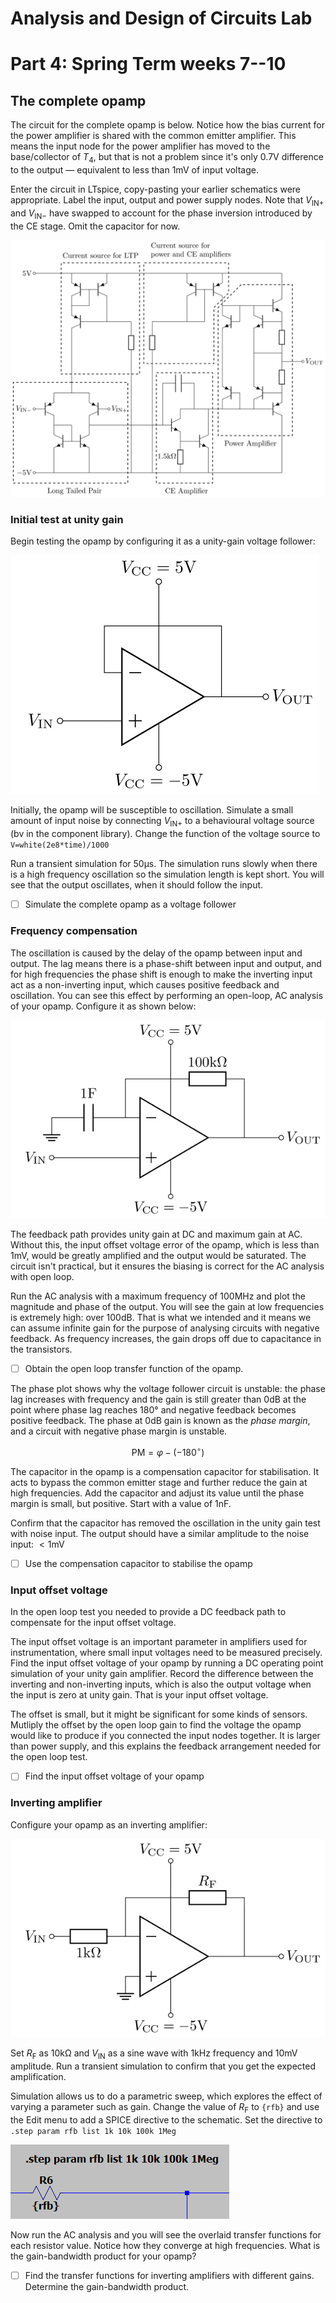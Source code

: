 # Analysis and Design of Circuits Lab
# Part 4: Spring Term weeks 7--10

## The complete opamp
    
The circuit for the complete opamp is below.
Notice how the bias current for the power amplifier is shared with the common emitter amplifier.
This means the input node for the power amplifier has moved to the base/collector of $T_4$, but that is not a problem since it's only 0.7V difference to the output — equivalent to less than 1mV of input voltage. 
        
Enter the circuit in LTspice, copy-pasting your earlier schematics were appropriate.
Label the input, output and power supply nodes.
Note that $V_{\text{IN}+}$ and $V_{\text{IN}-}$ have swapped to account for the phase inversion introduced by the CE stage.
Omit the capacitor for now.
    
![Transistor diagram of the opamp](graphics/opampComplete2.png)
    
### Initial test at unity gain

Begin testing the opamp by configuring it as a unity-gain voltage follower:

![Opamp configured as a unity-gain voltage follower](graphics/voltageFollower.png)
            
Initially, the opamp will be susceptible to oscillation.
Simulate a small amount of input noise by connecting $V_{\text{IN}+}$ to a behavioural voltage source (bv in the component library).
Change the function of the voltage source to `V=white(2e8*time)/1000`
                
Run a transient simulation for 50μs.
The simulation runs slowly when there is a high frequency oscillation so the simulation length is kept short.
You will see that the output oscillates, when it should follow the input.
            
-[ ] Simulate the complete opamp as a voltage follower
            
### Frequency compensation

The oscillation is caused by the delay of the opamp between input and output.
The lag means there is a phase-shift between input and output, and for high frequencies the phase shift is enough to make the inverting input act as a non-inverting input, which causes positive feedback and oscillation.
You can see this effect by performing an open-loop, AC analysis of your opamp.
Configure it as shown below:
            
![Opamp configured for open-loop analysis](graphics/openLoop.png)
            
The feedback path provides unity gain at DC and maximum gain at AC.
Without this, the input offset voltage error of the opamp, which is less than 1mV, would be greatly amplified and the output would be saturated.
The circuit isn't practical, but it ensures the biasing is correct for the AC analysis with open loop.
            
Run the AC analysis with a maximum frequency of 100MHz and plot the magnitude and phase of the output.
You will see the gain at low frequencies is extremely high: over 100dB.
That is what we intended and it means we can assume infinite gain for the purpose of analysing circuits with negative feedback. As frequency increases, the gain drops off due to capacitance in the transistors.
            
- [ ] Obtain the open loop transfer function of the opamp.
            
The phase plot shows why the voltage follower circuit is unstable: the phase lag increases with frequency and the gain is still greater than 0dB at the point where phase lag reaches 180° and negative feedback becomes positive feedback.
The phase at 0dB gain is known as the *phase margin*, and a circuit with negative phase margin is unstable.

$${\displaystyle \mathrm {PM} =\varphi -(-180^{\circ })}$$
            
The capacitor in the opamp is a compensation capacitor for stabilisation.
It acts to bypass the common emitter stage and further reduce the gain at high frequencies.
Add the capacitor and adjust its value until the phase margin is small, but positive.
Start with a value of 1nF.
            
Confirm that the capacitor has removed the oscillation in the unity gain test with noise input.
The output should have a similar amplitude to the noise input: $<1\text{mV}$
            
- [ ] Use the compensation capacitor to stabilise the opamp
            
### Input offset voltage

In the open loop test you needed to provide a DC feedback path to compensate for the input offset voltage.

The input offset voltage is an important parameter in amplifiers used for instrumentation, where small input voltages need to be measured precisely.
Find the input offset voltage of your opamp by running a DC operating point simulation of your unity gain amplifier.
Record the difference between the inverting and non-inverting inputs, which is also the output voltage when the input is zero at unity gain.
That is your input offset voltage.

The offset is small, but it might be significant for some kinds of sensors.
Mutliply the offset by the open loop gain to find the voltage the opamp would like to produce if you connected the input nodes together.
It is larger than power supply, and this explains the feedback arrangement needed for the open loop test.

- [ ] Find the input offset voltage of your opamp

### Inverting amplifier
        
Configure your opamp as an inverting amplifier:
        
![Opamp configured as an inverting Amplifier](graphics/invertingAmp.png)
            
Set $R_\text{F}$ as 10kΩ and $V_\text{IN}$ as a sine wave with 1kHz frequency and 10mV amplitude.
Run a transient simulation to confirm that you get the expected amplification.
            
Simulation allows us to do a parametric sweep, which explores the effect of varying a parameter such as gain.
Change the value of $R_\text{F}$ to `{rfb}` and use the Edit menu to add a SPICE directive to the schematic.
Set the directive to `.step param rfb list 1k 10k 100k 1Meg`
        
![Setting up a resistor for parametric sweep](graphics/spiceStep.png)
    
Now run the AC analysis and you will see the overlaid transfer functions for each resistor value.
Notice how they converge at high frequencies. What is the gain-bandwidth product for your opamp?
            
- [ ] Find the transfer functions for inverting amplifiers with different gains. Determine the gain-bandwidth product.
